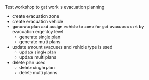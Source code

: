 Test workshop to get work is evacuation planning 
- create evacuation zone
- create evacuation vehicle
- generate plan and assign vehicle to zone for get evacuees sort by evacuation ergentcy level
   - generate single plan
   - generate multi plans
- update amount evacuees and vehicle type is used
   - update single plan
   - update multi plans
- delete plan used
   - delete single plan
   - delete multi planns
